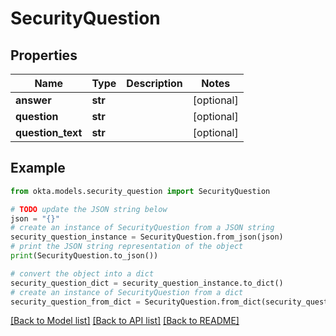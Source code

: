 # SecurityQuestion


## Properties

Name | Type | Description | Notes
------------ | ------------- | ------------- | -------------
**answer** | **str** |  | [optional] 
**question** | **str** |  | [optional] 
**question_text** | **str** |  | [optional] 

## Example

```python
from okta.models.security_question import SecurityQuestion

# TODO update the JSON string below
json = "{}"
# create an instance of SecurityQuestion from a JSON string
security_question_instance = SecurityQuestion.from_json(json)
# print the JSON string representation of the object
print(SecurityQuestion.to_json())

# convert the object into a dict
security_question_dict = security_question_instance.to_dict()
# create an instance of SecurityQuestion from a dict
security_question_from_dict = SecurityQuestion.from_dict(security_question_dict)
```
[[Back to Model list]](../README.md#documentation-for-models) [[Back to API list]](../README.md#documentation-for-api-endpoints) [[Back to README]](../README.md)


